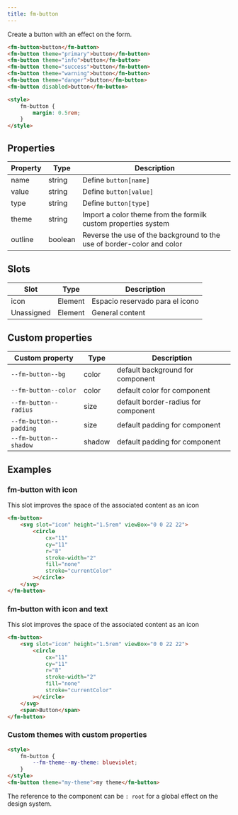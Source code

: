 ```yaml
---
title: fm-button
---
```


Create a button with an effect on the form.

```html preview
<fm-button>button</fm-button>
<fm-button theme="primary">button</fm-button>
<fm-button theme="info">button</fm-button>
<fm-button theme="success">button</fm-button>
<fm-button theme="warning">button</fm-button>
<fm-button theme="danger">button</fm-button>
<fm-button disabled>button</fm-button>

<style>
    fm-button {
        margin: 0.5rem;
    }
</style>
```

## Properties

| Property | Type    | Description                                                            |
| -------- | ------- | ---------------------------------------------------------------------- |
| name     | string  | Define `button[name]`                                                  |
| value    | string  | Define `button[value]`                                                 |
| type     | string  | Define `button[type]`                                                  |
| theme    | string  | Import a color theme from the formilk custom properties system         |
| outline  | boolean | Reverse the use of the background to the use of border-color and color |

## Slots

| Slot       | Type    | Description                     |
| ---------- | ------- | ------------------------------- |
| icon       | Element | Espacio reservado para el icono |
| Unassigned | Element | General content                 |

## Custom properties

| Custom property        | Type   | Description                         |
| ---------------------- | ------ | ----------------------------------- |
| `--fm-button--bg`      | color  | default background for component    |
| `--fm-button--color`   | color  | default color for component         |
| `--fm-button--radius`  | size   | default border-radius for component |
| `--fm-button--padding` | size   | default padding for component       |
| `--fm-button--shadow`  | shadow | default padding for component       |

## Examples

### fm-button with icon

This slot improves the space of the associated content as an icon

```html preview
<fm-button>
    <svg slot="icon" height="1.5rem" viewBox="0 0 22 22">
        <circle
            cx="11"
            cy="11"
            r="8"
            stroke-width="2"
            fill="none"
            stroke="currentColor"
        ></circle>
    </svg>
</fm-button>
```

### fm-button with icon and text

This slot improves the space of the associated content as an icon

```html preview
<fm-button>
    <svg slot="icon" height="1.5rem" viewBox="0 0 22 22">
        <circle
            cx="11"
            cy="11"
            r="8"
            stroke-width="2"
            fill="none"
            stroke="currentColor"
        ></circle>
    </svg>
    <span>Button</span>
</fm-button>
```

### Custom themes with custom properties

```html preview
<style>
    fm-button {
        --fm-theme--my-theme: blueviolet;
    }
</style>
<fm-button theme="my-theme">my theme</fm-button>
```

The reference to the component can be `: root` for a global effect on the design system.
